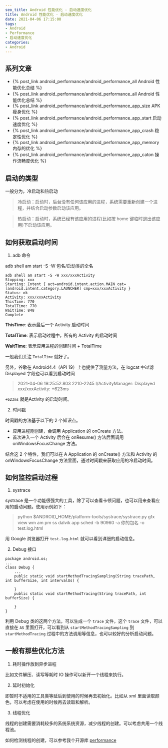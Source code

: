 ```yaml
---
seo_title: Android 性能优化 - 启动速度优化
title: Android 性能优化 - 启动速度优化
date: 2021-04-06 17:15:00
tags: 
- Android
- Performance
- 启动速度优化
categories: 
- Android
---
```


## 系列文章

- {% post_link android_performance/android_performance_all Android 性能优化总结 %}
- {% post_link android_performance/android_performance_all Android 性能优化总结 %}
- {% post_link android_performance/android_performance_app_size APK 瘦身优化 %}
- {% post_link android_performance/android_performance_app_start 启动速度优化 %}
- {% post_link android_performance/android_performance_app_crash 稳定性优化 %}
- {% post_link android_performance/android_performance_app_memory 内存的优化 %}
- {% post_link android_performance/android_performance_app_caton 操作流畅度优化 %}

## 启动的类型

一般分为，冷启动和热启动

> 冷启动：启动时，后台没有任何该应用的进程，系统需要重新创建一个进程，并结合启动参数启动该应用。

> 热启动：启动时，系统已经有该应用的进程(比如按 home 键临时退出该应用)下启动该应用。

## 如何获取启动时间

1. adb 命令

adb shell am start -S -W 包名/启动类的全名

```
adb shell am start -S -W xxx/xxxActivity
Stopping: xxx
Starting: Intent { act=android.intent.action.MAIN cat=[android.intent.category.LAUNCHER] cmp=xxx/xxxActivity }
Status: ok
Activity: xxx/xxxActivity
ThisTime: 770
TotalTime: 770
WaitTime: 848
Complete
```

**ThisTime**: 表示最后一个 Activity 启动时间

**TotalTime**: 表示启动过程中，所有的 Activity 的启动时间

**WaitTime**: 表示应用进程的创建时间 + TotalTime

一般我们关注 `TotalTime` 就好了。

另外，谷歌在 Android4.4（API 19）上也提供了测量方法，在 logcat 中过滤 Displayed 字段也可以看到启动时间

> 2021-04-06 19:25:52.803 2210-2245 I/ActivityManager: Displayed xxx/xxxActivity: +623ms

`+623ms` 就是Activity 的启动时间。

2. 时间戳

时间戳的方法基于以下的 2 个知识点。

- 应用进程刚创建，会调用 Application 的 onCreate 方法。
- 首次进入一个 Activity 后会在 onResume() 方法后面调用 onWindowsFocusChange 方法。

结合这 2 个特性，我们可以在
A
Application 的 onCreate() 方法和 Activity 的 onWindowsFocusChange 方法里面，通过时间戳来获取应用的冷启动时间。

## 如何监控启动过程

1. systrace

systrace 是一个功能很强大的工具，除了可以查看卡顿问题，也可以用来查看应用的启动问题。使用示例如下：

> python $ANDROID_HOME/platform-tools/systrace/systrace.py gfx view wm am pm ss dalvik app sched -b 90960 -a 你的包名 -o test.log.html

用 Google  浏览器打开 `test.log.html` 就可以看到详细的启动信息。

2. Debug 接口

```
package android.os;
...
class Debug {
    ...
    public static void startMethodTracingSampling(String tracePath, int bufferSize, int intervalUs) {

    }
    public static void startMethodTracing(String tracePath, int bufferSize) {

    }
}
```

利用 Debug 类的这两个方法，可以生成一个 `trace` 文件，这个 `trace` 文件，可以直接在 `AS` 里面打开，可以看到从 `startMethodTracingSampling` 到 `startMethodTracing` 过程中的方法调用等信息，也可以较好的分析启动问题。

## 一般有那些优化方法

1. 耗时操作放到异步进程

比如文件解压、读写等耗时 IO 操作可以新开一个线程来执行。

2. 延时初始化

即暂时不适用的工具类等延后到使用的时候再去初始化。比如从 xml 里面读取颜色，可以考虑在使用的时候再去读取和解析。


3. 线程优化

线程的创建需要消耗较多的系统系统资源，减少线程的创建。可以考虑共用一个线程池。

如何检测线程的创建，可以参考我个开源库 [performance](https://github.com/XanderWang/performance)

<!-- 4. 设置 windowsbackground 从视觉上优化

```
<style name="main_activity_style" parent="@android:style/Theme.Light.NoTitleBar.Fullscreen">
    <item name="android:windowIsTranslucent">false</item>
    <item name="android:windowDisablePreview">false</item>
    <item name="android:windowContentOverlay">@null</item>
    <item name="android:windowBackground">@drawable/start_activity_layout_bg</item>
    <item name="android:background">@null</item>
</style>
``` -->

<!-- 4. 布局等优化

- 合理使用 ViewStub 、merge 和 include 等减少布局的层次

- 及时移除不使用的 View 等。

- 使用高效的容器，比如 ConstraintLayout ，除了布局效率高，还可以有效减少布局的层次。 -->



